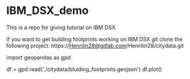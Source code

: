 # IBM_DSX_demo
This is a repo for giving tutorial on IBM DSX

If you want to get building footprints working on IBM DSX
git clone the following project:
https://Henrilin28@gitlab.com/Henrilin28/citydata.git

import geopandas as gpd

df = gpd.read('./citydata/bluiding_footprints.geojson')
df.plot()
